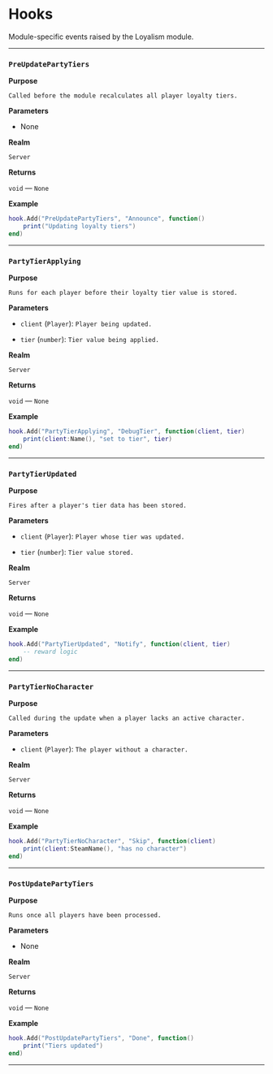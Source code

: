 # Hooks

Module-specific events raised by the Loyalism module.

---

### `PreUpdatePartyTiers`

**Purpose**

`Called before the module recalculates all player loyalty tiers.`

**Parameters**

* None

**Realm**

`Server`

**Returns**

`void` — `None`

**Example**

```lua
hook.Add("PreUpdatePartyTiers", "Announce", function()
    print("Updating loyalty tiers")
end)
```

---

### `PartyTierApplying`

**Purpose**

`Runs for each player before their loyalty tier value is stored.`

**Parameters**

* `client` (`Player`): `Player being updated.`

* `tier` (`number`): `Tier value being applied.`

**Realm**

`Server`

**Returns**

`void` — `None`

**Example**

```lua
hook.Add("PartyTierApplying", "DebugTier", function(client, tier)
    print(client:Name(), "set to tier", tier)
end)
```

---

### `PartyTierUpdated`

**Purpose**

`Fires after a player's tier data has been stored.`

**Parameters**

* `client` (`Player`): `Player whose tier was updated.`

* `tier` (`number`): `Tier value stored.`

**Realm**

`Server`

**Returns**

`void` — `None`

**Example**

```lua
hook.Add("PartyTierUpdated", "Notify", function(client, tier)
    -- reward logic
end)
```

---

### `PartyTierNoCharacter`

**Purpose**

`Called during the update when a player lacks an active character.`

**Parameters**

* `client` (`Player`): `The player without a character.`

**Realm**

`Server`

**Returns**

`void` — `None`

**Example**

```lua
hook.Add("PartyTierNoCharacter", "Skip", function(client)
    print(client:SteamName(), "has no character")
end)
```

---

### `PostUpdatePartyTiers`

**Purpose**

`Runs once all players have been processed.`

**Parameters**

* None

**Realm**

`Server`

**Returns**

`void` — `None`

**Example**

```lua
hook.Add("PostUpdatePartyTiers", "Done", function()
    print("Tiers updated")
end)
```

---


